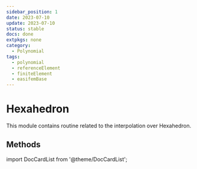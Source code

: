 ```yaml
---
sidebar_position: 1
date: 2023-07-10 
update: 2023-07-10 
status: stable
docs: done
extpkgs: none
category: 
  - Polynomial
tags: 
  - polynomial
  - referenceElement
  - finiteElement
  - easifemBase
---
```


# Hexahedron

This module contains routine related to the interpolation over Hexahedron.

## Methods

import DocCardList from '@theme/DocCardList';

<DocCardList />

